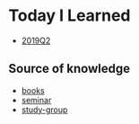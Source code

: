 # Today I Learned
- [2019Q2](til/2019q2.md)



## Source of knowledge

- [books](books/books.md)
- [seminar](seminar/seminar.md)
- [study-group](study-group/sutdy-group.md)
